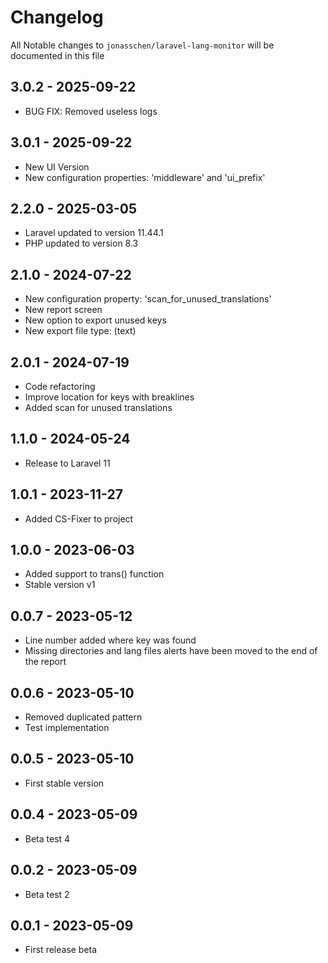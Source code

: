 # Changelog

All Notable changes to `jonasschen/laravel-lang-monitor` will be documented in this file

## 3.0.2 - 2025-09-22

-   BUG FIX: Removed useless logs

## 3.0.1 - 2025-09-22

-   New UI Version
-   New configuration properties: 'middleware' and 'ui_prefix'

## 2.2.0 - 2025-03-05

-   Laravel updated to version 11.44.1
-   PHP updated to version 8.3
 
## 2.1.0 - 2024-07-22

-   New configuration property: 'scan_for_unused_translations'
-   New report screen
-   New option to export unused keys
-   New export file type: (text)

## 2.0.1 - 2024-07-19

-   Code refactoring
-   Improve location for keys with breaklines
-   Added scan for unused translations

## 1.1.0 - 2024-05-24

-   Release to Laravel 11

## 1.0.1 - 2023-11-27

-   Added CS-Fixer to project

## 1.0.0 - 2023-06-03

-   Added support to trans() function
-   Stable version v1

## 0.0.7 - 2023-05-12

-   Line number added where key was found
-   Missing directories and lang files alerts have been moved to the end of the report

## 0.0.6 - 2023-05-10

-   Removed duplicated pattern
-   Test implementation

## 0.0.5 - 2023-05-10

-   First stable version

## 0.0.4 - 2023-05-09

-   Beta test 4

## 0.0.2 - 2023-05-09

-   Beta test 2

## 0.0.1 - 2023-05-09

-   First release beta
